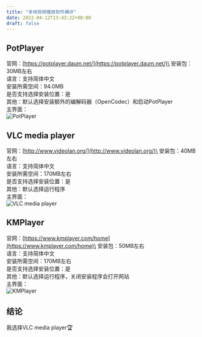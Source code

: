 ```yaml
---
title: "本地视频播放软件横评"
date: 2022-04-12T13:43:22+08:00
draft: false
---
```

## PotPlayer
官网：[https://potplayer.daum.net/](https://potplayer.daum.net/)\
安装包：30MB左右\
语言：支持简体中文\
安装所需空间：94.0MB\
是否支持选择安装位置：是\
其他：默认选择安装额外的编解码器（OpenCodec）和启动PotPlayer\
主界面：\
![PotPlayer](/images/potplayer.png)
## VLC media player
官网：[http://www.videolan.org/](http://www.videolan.org/)\
安装包：40MB左右\
语言：支持简体中文\
安装所需空间：170MB左右\
是否支持选择安装位置：是\
其他：默认选择运行程序\
主界面：\
![VLC media player](/images/vlc-media-player.png)
## KMPlayer
官网：[https://www.kmplayer.com/home](https://www.kmplayer.com/home)\
安装包：50MB左右\
语言：支持简体中文\
安装所需空间：170MB左右\
是否支持选择安装位置：是\
其他：默认选择运行程序，关闭安装程序会打开网站\
主界面：\
![KMPlayer](/images/kmplayer.png)
## 结论
我选择VLC media player🏆